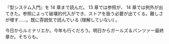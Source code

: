 『型システム入門』を 14 章まで読んだ。 13 章では参照が、 14 章では例外が出てきた。参照によって破壊的代入ができ、ストアを扱う必要が出てくる。難しさが増す……。既に雰囲気で読んでいる (理解していない) 。

今日からルミナリエか。今年も行くだろう。明日からガールズ＆パンツァー最終章か。そちらも。
